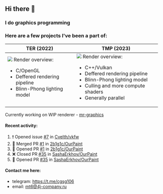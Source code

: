 ## Hi there 👋
### I do graphics programming
### Here are a few projects I've been a part of:  

TER (2022)            |  TMP (2023)
-------------------------|-------------------------
![](images/ter_screenshot_00_upscaled.png) Render overview: <br><ul><li> C/OpenGL <li> Deffered rendering pipeline <li> Blinn-Phong lighting model | ![](images/tmp_screenshot_01_upscaled.png) Render overview: <br><ul><li> C++/Vulkan <li> Deffered rendering pipeline <li> Blinn-Phong lighting model <li> Culling and more compute shaders <li> Generally parallel

Currently working on WIP renderer - [mr-graphics](https://github.com/4J-company/mr-graphics)  

#### Recent activity:
<!--START_SECTION:activity-->
1. ❗ Opened issue [#7](https://github.com/Cvelth/vkfw/issues/7) in [Cvelth/vkfw](https://github.com/Cvelth/vkfw)
2. 🎉 Merged PR [#1](https://github.com/2b1g1c/OurPaint/pull/1) in [2b1g1c/OurPaint](https://github.com/2b1g1c/OurPaint)
3. 💪 Opened PR [#1](https://github.com/2b1g1c/OurPaint/pull/1) in [2b1g1c/OurPaint](https://github.com/2b1g1c/OurPaint)
4. ❌ Closed PR [#35](https://github.com/SashaErkhov/OurPaint/pull/35) in [SashaErkhov/OurPaint](https://github.com/SashaErkhov/OurPaint)
5. 💪 Opened PR [#35](https://github.com/SashaErkhov/OurPaint/pull/35) in [SashaErkhov/OurPaint](https://github.com/SashaErkhov/OurPaint)
<!--END_SECTION:activity-->

#### Contact me here:
 - telegram: https://t.me/cgsg106
 - email:    mt6@4j-company.ru
